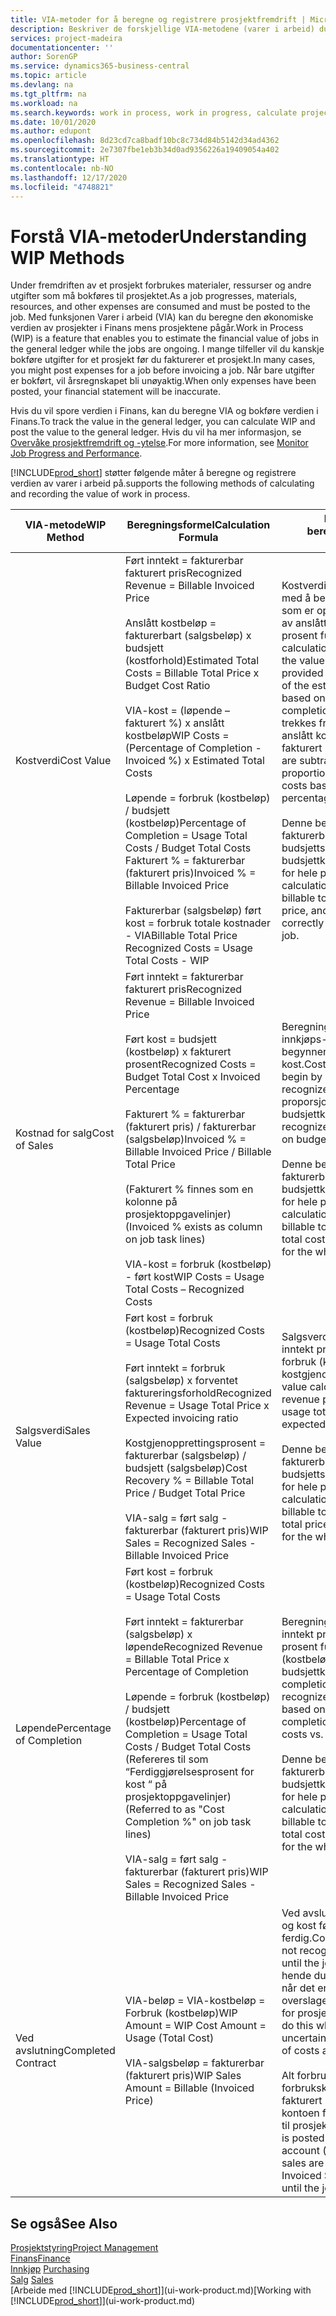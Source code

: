 ```yaml
---
title: VIA-metoder for å beregne og registrere prosjektfremdrift | Microsoft-dokumentasjon
description: Beskriver de forskjellige VIA-metodene (varer i arbeid) du kan bruke til å bokføre, overvåke og beregne økonomiske opplysninger for prosjekter som pågår.
services: project-madeira
documentationcenter: ''
author: SorenGP
ms.service: dynamics365-business-central
ms.topic: article
ms.devlang: na
ms.tgt_pltfrm: na
ms.workload: na
ms.search.keywords: work in process, work in progress, calculate project WIP
ms.date: 10/01/2020
ms.author: edupont
ms.openlocfilehash: 8d23cd7ca8badf10bc8c734d84b5142d34ad4362
ms.sourcegitcommit: 2e7307fbe1eb3b34d0ad9356226a19409054a402
ms.translationtype: HT
ms.contentlocale: nb-NO
ms.lasthandoff: 12/17/2020
ms.locfileid: "4748821"
---
```

# <a name="understanding-wip-methods"></a><span data-ttu-id="5476b-103">Forstå VIA-metoder</span><span class="sxs-lookup"><span data-stu-id="5476b-103">Understanding WIP Methods</span></span>
<span data-ttu-id="5476b-104">Under fremdriften av et prosjekt forbrukes materialer, ressurser og andre utgifter som må bokføres til prosjektet.</span><span class="sxs-lookup"><span data-stu-id="5476b-104">As a job progresses, materials, resources, and other expenses are consumed and must be posted to the job.</span></span> <span data-ttu-id="5476b-105">Med funksjonen Varer i arbeid (VIA) kan du beregne den økonomiske verdien av prosjekter i Finans mens prosjektene pågår.</span><span class="sxs-lookup"><span data-stu-id="5476b-105">Work in Process (WIP) is a feature that enables you to estimate the financial value of jobs in the general ledger while the jobs are ongoing.</span></span> <span data-ttu-id="5476b-106">I mange tilfeller vil du kanskje bokføre utgifter for et prosjekt før du fakturerer et prosjekt.</span><span class="sxs-lookup"><span data-stu-id="5476b-106">In many cases, you might post expenses for a job before invoicing a job.</span></span> <span data-ttu-id="5476b-107">Når bare utgifter er bokført, vil årsregnskapet bli unøyaktig.</span><span class="sxs-lookup"><span data-stu-id="5476b-107">When only expenses have been posted, your financial statement will be inaccurate.</span></span>

<span data-ttu-id="5476b-108">Hvis du vil spore verdien i Finans, kan du beregne VIA og bokføre verdien i Finans.</span><span class="sxs-lookup"><span data-stu-id="5476b-108">To track the value in the general ledger, you can calculate WIP and post the value to the general ledger.</span></span> <span data-ttu-id="5476b-109">Hvis du vil ha mer informasjon, se [Overvåke prosjektfremdrift og -ytelse](projects-how-monitor-progress-performance.md).</span><span class="sxs-lookup"><span data-stu-id="5476b-109">For more information, see [Monitor Job Progress and Performance](projects-how-monitor-progress-performance.md).</span></span>

[!INCLUDE[prod_short](includes/prod_short.md)] <span data-ttu-id="5476b-110">støtter følgende måter å beregne og registrere verdien av varer i arbeid på.</span><span class="sxs-lookup"><span data-stu-id="5476b-110">supports the following methods of calculating and recording the value of work in process.</span></span>

| <span data-ttu-id="5476b-111">VIA-metode</span><span class="sxs-lookup"><span data-stu-id="5476b-111">WIP Method</span></span> | <span data-ttu-id="5476b-112">Beregningsformel</span><span class="sxs-lookup"><span data-stu-id="5476b-112">Calculation Formula</span></span> | <span data-ttu-id="5476b-113">Beskrivelse av beregning</span><span class="sxs-lookup"><span data-stu-id="5476b-113">Calculation Description</span></span> |
| --- | --- | --- |
| <span data-ttu-id="5476b-114">Kostverdi</span><span class="sxs-lookup"><span data-stu-id="5476b-114">Cost Value</span></span> |<span data-ttu-id="5476b-115">Ført inntekt = fakturerbar fakturert pris</span><span class="sxs-lookup"><span data-stu-id="5476b-115">Recognized Revenue = Billable Invoiced Price</span></span><br /><br /> <span data-ttu-id="5476b-116">Anslått kostbeløp = fakturerbart (salgsbeløp) x budsjett (kostforhold)</span><span class="sxs-lookup"><span data-stu-id="5476b-116">Estimated Total Costs = Billable Total Price x Budget Cost Ratio</span></span><br /><br /> <span data-ttu-id="5476b-117">VIA-kost = (løpende – fakturert %) x anslått kostbeløp</span><span class="sxs-lookup"><span data-stu-id="5476b-117">WIP Costs = (Percentage of Completion - Invoiced %) x Estimated Total Costs</span></span><br /><br /> <span data-ttu-id="5476b-118">Løpende = forbruk (kostbeløp) / budsjett (kostbeløp)</span><span class="sxs-lookup"><span data-stu-id="5476b-118">Percentage of Completion = Usage Total Costs / Budget Total Costs</span></span><br /> <span data-ttu-id="5476b-119">Fakturert % = fakturerbar (fakturert pris)</span><span class="sxs-lookup"><span data-stu-id="5476b-119">Invoiced % = Billable Invoiced Price</span></span><br /><br /> <span data-ttu-id="5476b-120">Fakturerbar (salgsbeløp) ført kost = forbruk totale kostnader - VIA</span><span class="sxs-lookup"><span data-stu-id="5476b-120">Billable Total Price Recognized Costs = Usage Total Costs - WIP</span></span> |<span data-ttu-id="5476b-121">Kostverdiberegninger starter med å beregne verdien av det som er oppgitt, ved å ta en andel av anslått kostbeløp basert på prosent fullført.</span><span class="sxs-lookup"><span data-stu-id="5476b-121">Cost value calculations start by calculating the value of what has been provided by taking a proportion of the estimated total costs based on percentage of completion.</span></span> <span data-ttu-id="5476b-122">Fakturert kost trekkes fra ved å ta en andel av anslått kostbeløp basert på fakturert prosent.</span><span class="sxs-lookup"><span data-stu-id="5476b-122">Invoiced costs are subtracted by taking a proportion of the estimated total costs based on the invoiced percentage.</span></span><br /><br /> <span data-ttu-id="5476b-123">Denne beregningen krever at det fakturerbare salgsbeløpet, budsjettsalgsbeløpet og budsjettkostbeløpet angis riktig for hele prosjektet.</span><span class="sxs-lookup"><span data-stu-id="5476b-123">This calculation requires that the billable total price, budget total price, and budget total costs be correctly entered for the whole job.</span></span> |
| <span data-ttu-id="5476b-124">Kostnad for salg</span><span class="sxs-lookup"><span data-stu-id="5476b-124">Cost of Sales</span></span> |<span data-ttu-id="5476b-125">Ført inntekt = fakturerbar fakturert pris</span><span class="sxs-lookup"><span data-stu-id="5476b-125">Recognized Revenue = Billable Invoiced Price</span></span><br /><br /> <span data-ttu-id="5476b-126">Ført kost = budsjett (kostbeløp) x fakturert prosent</span><span class="sxs-lookup"><span data-stu-id="5476b-126">Recognized Costs = Budget Total Cost x Invoiced Percentage</span></span><br /><br /> <span data-ttu-id="5476b-127">Fakturert % = fakturerbar (fakturert pris) / fakturerbar (salgsbeløp)</span><span class="sxs-lookup"><span data-stu-id="5476b-127">Invoiced % = Billable Invoiced Price / Billable Total Price</span></span><br /><br /> <span data-ttu-id="5476b-128">(Fakturert % finnes som en kolonne på prosjektoppgavelinjer)</span><span class="sxs-lookup"><span data-stu-id="5476b-128">(Invoiced % exists as column on job task lines)</span></span><br /><br /> <span data-ttu-id="5476b-129">VIA-kost = forbruk (kostbeløp) - ført kost</span><span class="sxs-lookup"><span data-stu-id="5476b-129">WIP Costs = Usage Total Costs – Recognized Costs</span></span> |<span data-ttu-id="5476b-130">Beregning av solgte varers innkjøps- eller produksjonspris begynner ved å beregne ført kost.</span><span class="sxs-lookup"><span data-stu-id="5476b-130">Cost of sales calculations begin by calculating the recognized costs.</span></span> <span data-ttu-id="5476b-131">Kost føres proporsjonalt basert på budsjettkostbeløp.</span><span class="sxs-lookup"><span data-stu-id="5476b-131">Costs are recognized proportionally based on budget total costs.</span></span><br /><br /> <span data-ttu-id="5476b-132">Denne beregningen krever at det fakturerbare salgsbeløpet og budsjettkostbeløpet angis riktig for hele prosjektet.</span><span class="sxs-lookup"><span data-stu-id="5476b-132">This calculation requires that the billable total price and budget total costs be correctly entered for the whole job.</span></span> |
| <span data-ttu-id="5476b-133">Salgsverdi</span><span class="sxs-lookup"><span data-stu-id="5476b-133">Sales Value</span></span> |<span data-ttu-id="5476b-134">Ført kost = forbruk (kostbeløp)</span><span class="sxs-lookup"><span data-stu-id="5476b-134">Recognized Costs = Usage Total Costs</span></span><br /><br /> <span data-ttu-id="5476b-135">Ført inntekt = forbruk (salgsbeløp) x forventet faktureringsforhold</span><span class="sxs-lookup"><span data-stu-id="5476b-135">Recognized Revenue = Usage Total Price x Expected invoicing ratio</span></span><br /><br /> <span data-ttu-id="5476b-136">Kostgjenopprettingsprosent = fakturerbar (salgsbeløp) / budsjett (salgsbeløp)</span><span class="sxs-lookup"><span data-stu-id="5476b-136">Cost Recovery % = Billable Total Price / Budget Total Price</span></span><br /><br /> <span data-ttu-id="5476b-137">VIA-salg = ført salg - fakturerbar (fakturert pris)</span><span class="sxs-lookup"><span data-stu-id="5476b-137">WIP Sales = Recognized Sales - Billable Invoiced Price</span></span> |<span data-ttu-id="5476b-138">Salgsverdiberegninger fører inntekt proporsjonalt basert på forbruk (kostbeløp) og forventet kostgjenopprettingsforhold.</span><span class="sxs-lookup"><span data-stu-id="5476b-138">Sales value calculations recognize revenue proportionally based on usage total costs and the expected cost recovery ratio.</span></span><br /><br /> <span data-ttu-id="5476b-139">Denne beregningen krever at det fakturerbare salgsbeløpet og budsjettsalgsbeløpet angis riktig for hele prosjektet.</span><span class="sxs-lookup"><span data-stu-id="5476b-139">This calculation requires that the billable total price and budget total price be correctly entered for the whole job.</span></span> |
| <span data-ttu-id="5476b-140">Løpende</span><span class="sxs-lookup"><span data-stu-id="5476b-140">Percentage of Completion</span></span> |<span data-ttu-id="5476b-141">Ført kost = forbruk (kostbeløp)</span><span class="sxs-lookup"><span data-stu-id="5476b-141">Recognized Costs = Usage Total Costs</span></span><br /><br /> <span data-ttu-id="5476b-142">Ført inntekt = fakturerbar (salgsbeløp) x løpende</span><span class="sxs-lookup"><span data-stu-id="5476b-142">Recognized Revenue = Billable Total Price x Percentage of Completion</span></span><br /><br /> <span data-ttu-id="5476b-143">Løpende = forbruk (kostbeløp) / budsjett (kostbeløp)</span><span class="sxs-lookup"><span data-stu-id="5476b-143">Percentage of Completion = Usage Total Costs / Budget Total Costs</span></span><br /> <span data-ttu-id="5476b-144">(Refereres til som “Ferdiggjørelsesprosent for kost “ på prosjektoppgavelinjer)</span><span class="sxs-lookup"><span data-stu-id="5476b-144">(Referred to as "Cost Completion %" on job task lines)</span></span><br /><br /> <span data-ttu-id="5476b-145">VIA-salg = ført salg - fakturerbar (fakturert pris)</span><span class="sxs-lookup"><span data-stu-id="5476b-145">WIP Sales = Recognized Sales - Billable Invoiced Price</span></span> |<span data-ttu-id="5476b-146">Beregninger av Løpende fører inntekt proporsjonalt basert på prosent fullført, det vil si forbruk (kostbeløp) i forhold til budsjettkost.</span><span class="sxs-lookup"><span data-stu-id="5476b-146">Percentage of completion calculations recognize revenue proportionally based on the percentage of completion, that is, usage total costs vs. budget costs.</span></span><br /><br /> <span data-ttu-id="5476b-147">Denne beregningen krever at det fakturerbare salgsbeløpet og budsjettkostbeløpet angis riktig for hele prosjektet.</span><span class="sxs-lookup"><span data-stu-id="5476b-147">This calculation requires that the billable total price and budget total costs be correctly entered for the whole job.</span></span> |
| <span data-ttu-id="5476b-148">Ved avslutning</span><span class="sxs-lookup"><span data-stu-id="5476b-148">Completed Contract</span></span> |<span data-ttu-id="5476b-149">VIA-beløp = VIA-kostbeløp = Forbruk (kostbeløp)</span><span class="sxs-lookup"><span data-stu-id="5476b-149">WIP Amount = WIP Cost Amount = Usage (Total Cost)</span></span><br /><br /> <span data-ttu-id="5476b-150">VIA-salgsbeløp = fakturerbar (fakturert pris)</span><span class="sxs-lookup"><span data-stu-id="5476b-150">WIP Sales Amount = Billable (Invoiced Price)</span></span> |<span data-ttu-id="5476b-151">Ved avslutning fører ikke inntekt og kost før prosjektet er ferdig.</span><span class="sxs-lookup"><span data-stu-id="5476b-151">Completed contract does not recognize revenue and costs until the job is complete.</span></span> <span data-ttu-id="5476b-152">Det kan hende du ønsker å gjøre dette når det er stor usikkerhet rundt overslagene for kost og inntekt for prosjektet.</span><span class="sxs-lookup"><span data-stu-id="5476b-152">You may want to do this when there is high uncertainty around the estimates of costs and revenue for the job.</span></span><br /><br /> <span data-ttu-id="5476b-153">Alt forbruk bokføres i VIA-forbrukskontoen (aktiva), og alt fakturert salg bokføres i VIA-kontoen for fakturert salg (gjeld) til prosjektet er ferdig.</span><span class="sxs-lookup"><span data-stu-id="5476b-153">All usage is posted to the WIP Costs account (asset) and all invoiced sales are posted to the WIP Invoiced Sales account (liability) until the job is complete.</span></span> |

## <a name="see-also"></a><span data-ttu-id="5476b-154">Se også</span><span class="sxs-lookup"><span data-stu-id="5476b-154">See Also</span></span>
[<span data-ttu-id="5476b-155">Prosjektstyring</span><span class="sxs-lookup"><span data-stu-id="5476b-155">Project Management</span></span>](projects-manage-projects.md)  
[<span data-ttu-id="5476b-156">Finans</span><span class="sxs-lookup"><span data-stu-id="5476b-156">Finance</span></span>](finance.md)  
<span data-ttu-id="5476b-157">[Innkjøp](purchasing-manage-purchasing.md)       </span><span class="sxs-lookup"><span data-stu-id="5476b-157">[Purchasing](purchasing-manage-purchasing.md)       </span></span>  
<span data-ttu-id="5476b-158">[Salg](sales-manage-sales.md)    </span><span class="sxs-lookup"><span data-stu-id="5476b-158">[Sales](sales-manage-sales.md)    </span></span>  
<span data-ttu-id="5476b-159">[Arbeide med [!INCLUDE[prod_short](includes/prod_short.md)]](ui-work-product.md)</span><span class="sxs-lookup"><span data-stu-id="5476b-159">[Working with [!INCLUDE[prod_short](includes/prod_short.md)]](ui-work-product.md)</span></span>  
